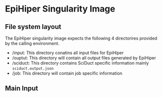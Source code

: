 # EpiHiper Singularity Image

## File system layout
The EpiHiper singularity image expects the following 4 directorires provided by the calling environment.

* /input: This directory conatins all input files for EpiHiper
* /ouptut: This directory will contain all output files generated by EpiHiper
* /sciduct: This directory contains SciDuct specific information mainly `sciduct.output.json`
* /job: This directory will contain job specific information 

## Main Input
